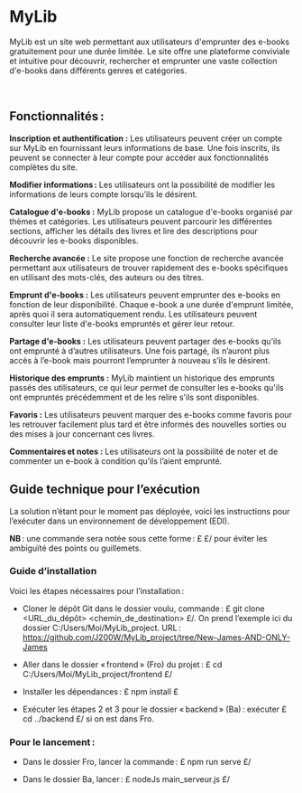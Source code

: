 # MyLib

MyLib est un site web permettant aux utilisateurs d'emprunter des e-books gratuitement pour une durée limitée. Le site offre une plateforme conviviale et intuitive pour découvrir, rechercher et emprunter une vaste collection d'e-books dans différents genres et catégories.  

  

## Fonctionnalités :

**Inscription et authentification :** Les utilisateurs peuvent créer un compte sur MyLib en fournissant leurs informations de base. Une fois inscrits, ils peuvent se connecter à leur compte pour accéder aux fonctionnalités complètes du site.  

**Modifier informations :** Les utilisateurs ont la possibilité de modifier les informations de leurs compte lorsqu’ils le désirent.

**Catalogue d'e-books :** MyLib propose un catalogue d'e-books organisé par thèmes et catégories. Les utilisateurs peuvent parcourir les différentes sections, afficher les détails des livres et lire des descriptions pour découvrir les e-books disponibles.  

**Recherche avancée :** Le site propose une fonction de recherche avancée permettant aux utilisateurs de trouver rapidement des e-books spécifiques en utilisant des mots-clés, des auteurs ou des titres.  

**Emprunt d'e-books :** Les utilisateurs peuvent emprunter des e-books en fonction de leur disponibilité. Chaque e-book a une durée d'emprunt limitée, après quoi il sera automatiquement rendu. Les utilisateurs peuvent consulter leur liste d'e-books empruntés et gérer leur retour.  

**Partage d'e-books :** Les utilisateurs peuvent partager des e-books qu’ils ont emprunté à d’autres utilisateurs. Une fois partagé, ils n’auront plus accès à l’e-book mais pourront l’emprunter à nouveau s’ils le désirent.

**Historique des emprunts :** MyLib maintient un historique des emprunts passés des utilisateurs, ce qui leur permet de consulter les e-books qu'ils ont empruntés précédemment et de les relire s'ils sont disponibles.  

**Favoris :** Les utilisateurs peuvent marquer des e-books comme favoris pour les retrouver facilement plus tard et être informés des nouvelles sorties ou des mises à jour concernant ces livres.  

**Commentaires et notes :** Les utilisateurs ont la possibilité de noter et de commenter un e-book à condition qu’ils l’aient emprunté.


## Guide technique pour l’exécution

La solution n’étant pour le moment pas déployée, voici les instructions pour l’exécuter dans un environnement de développement (EDI).

**NB** : une commande sera notée sous cette forme : £ <commande> £/ pour éviter les ambiguïté des points ou guillemets.

### Guide d’installation

Voici les étapes nécessaires pour l’installation :

- Cloner le dépôt Git dans le dossier voulu, commande :  £ git clone <URL_du_dépôt> <chemin_de_destination> £/. On prend l’exemple ici du dossier C:/Users/Moi/MyLib_project. URL : https://github.com/J200W/MyLib_project/tree/New-James-AND-ONLY-James

- Aller dans le dossier « frontend » (Fro) du projet : £ cd C:/Users/Moi/MyLib_project/frontend £/

- Installer les dépendances : £ npm install £

- Exécuter les étapes 2 et 3 pour le dossier « backend » (Ba) : exécuter £ cd ../backend £/ si on est dans Fro.

### Pour le lancement :

- Dans le dossier Fro, lancer la commande : £ npm run serve £/

- Dans le dossier Ba, lancer : £ nodeJs main_serveur.js £/ 
